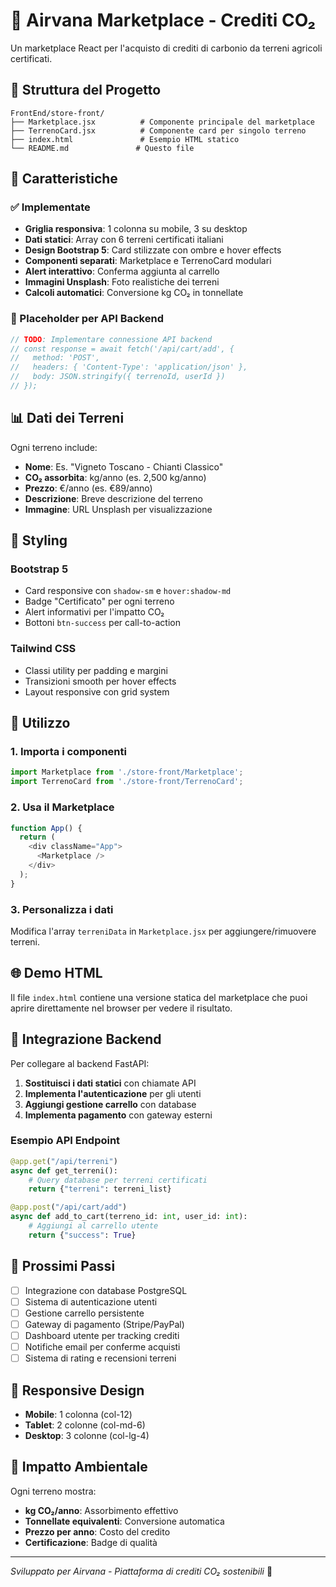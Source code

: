 # 🌿 Airvana Marketplace - Crediti CO₂

Un marketplace React per l'acquisto di crediti di carbonio da terreni agricoli certificati.

## 📁 Struttura del Progetto

```
FrontEnd/store-front/
├── Marketplace.jsx          # Componente principale del marketplace
├── TerrenoCard.jsx          # Componente card per singolo terreno
├── index.html               # Esempio HTML statico
└── README.md               # Questo file
```

## 🚀 Caratteristiche

### ✅ Implementate
- **Griglia responsiva**: 1 colonna su mobile, 3 su desktop
- **Dati statici**: Array con 6 terreni certificati italiani
- **Design Bootstrap 5**: Card stilizzate con ombre e hover effects
- **Componenti separati**: Marketplace e TerrenoCard modulari
- **Alert interattivo**: Conferma aggiunta al carrello
- **Immagini Unsplash**: Foto realistiche dei terreni
- **Calcoli automatici**: Conversione kg CO₂ in tonnellate

### 🔮 Placeholder per API Backend
```javascript
// TODO: Implementare connessione API backend
// const response = await fetch('/api/cart/add', {
//   method: 'POST',
//   headers: { 'Content-Type': 'application/json' },
//   body: JSON.stringify({ terrenoId, userId })
// });
```

## 📊 Dati dei Terreni

Ogni terreno include:
- **Nome**: Es. "Vigneto Toscano - Chianti Classico"
- **CO₂ assorbita**: kg/anno (es. 2,500 kg/anno)
- **Prezzo**: €/anno (es. €89/anno)
- **Descrizione**: Breve descrizione del terreno
- **Immagine**: URL Unsplash per visualizzazione

## 🎨 Styling

### Bootstrap 5
- Card responsive con `shadow-sm` e `hover:shadow-md`
- Badge "Certificato" per ogni terreno
- Alert informativi per l'impatto CO₂
- Bottoni `btn-success` per call-to-action

### Tailwind CSS
- Classi utility per padding e margini
- Transizioni smooth per hover effects
- Layout responsive con grid system

## 🔧 Utilizzo

### 1. Importa i componenti
```javascript
import Marketplace from './store-front/Marketplace';
import TerrenoCard from './store-front/TerrenoCard';
```

### 2. Usa il Marketplace
```javascript
function App() {
  return (
    <div className="App">
      <Marketplace />
    </div>
  );
}
```

### 3. Personalizza i dati
Modifica l'array `terreniData` in `Marketplace.jsx` per aggiungere/rimuovere terreni.

## 🌐 Demo HTML

Il file `index.html` contiene una versione statica del marketplace che puoi aprire direttamente nel browser per vedere il risultato.

## 🔗 Integrazione Backend

Per collegare al backend FastAPI:

1. **Sostituisci i dati statici** con chiamate API
2. **Implementa l'autenticazione** per gli utenti
3. **Aggiungi gestione carrello** con database
4. **Implementa pagamento** con gateway esterni

### Esempio API Endpoint
```python
@app.get("/api/terreni")
async def get_terreni():
    # Query database per terreni certificati
    return {"terreni": terreni_list}

@app.post("/api/cart/add")
async def add_to_cart(terreno_id: int, user_id: int):
    # Aggiungi al carrello utente
    return {"success": True}
```

## 🎯 Prossimi Passi

- [ ] Integrazione con database PostgreSQL
- [ ] Sistema di autenticazione utenti
- [ ] Gestione carrello persistente
- [ ] Gateway di pagamento (Stripe/PayPal)
- [ ] Dashboard utente per tracking crediti
- [ ] Notifiche email per conferme acquisti
- [ ] Sistema di rating e recensioni terreni

## 📱 Responsive Design

- **Mobile**: 1 colonna (col-12)
- **Tablet**: 2 colonne (col-md-6)
- **Desktop**: 3 colonne (col-lg-4)

## 🌱 Impatto Ambientale

Ogni terreno mostra:
- **kg CO₂/anno**: Assorbimento effettivo
- **Tonnellate equivalenti**: Conversione automatica
- **Prezzo per anno**: Costo del credito
- **Certificazione**: Badge di qualità

---

*Sviluppato per Airvana - Piattaforma di crediti CO₂ sostenibili* 🌿 